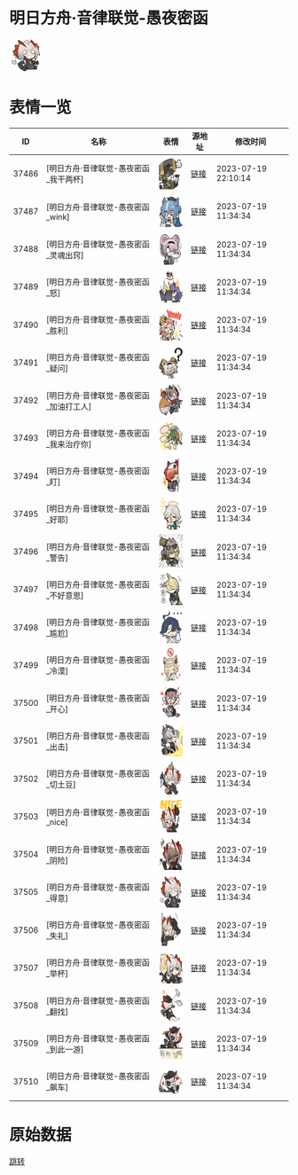 # 明日方舟·音律联觉-愚夜密函

<img src="./cover.png" height="60" alt="cover" />

# 表情一览

|ID|名称|表情|源地址|修改时间|
|----|----|----|----|----|
|37486|[明日方舟·音律联觉-愚夜密函_我干两杯]|<img src="./pic/037486_%5B明日方舟·音律联觉-愚夜密函_我干两杯%5D.png" height="60" alt="我干两杯"/>|[链接](https://i0.hdslb.com/bfs/emote/c93bdff106d723827a6b31cbcc00f8ead0b00279.png)|2023-07-19 22:10:14|
|37487|[明日方舟·音律联觉-愚夜密函_wink]|<img src="./pic/037487_%5B明日方舟·音律联觉-愚夜密函_wink%5D.png" height="60" alt="wink"/>|[链接](https://i0.hdslb.com/bfs/emote/2a49b04781cb3488098a1ff4aa5c3cf925dc4f70.png)|2023-07-19 11:34:34|
|37488|[明日方舟·音律联觉-愚夜密函_灵魂出窍]|<img src="./pic/037488_%5B明日方舟·音律联觉-愚夜密函_灵魂出窍%5D.png" height="60" alt="灵魂出窍"/>|[链接](https://i0.hdslb.com/bfs/emote/bada689dda1ebcad7db8e9e62701b0f564460074.png)|2023-07-19 11:34:34|
|37489|[明日方舟·音律联觉-愚夜密函_怒]|<img src="./pic/037489_%5B明日方舟·音律联觉-愚夜密函_怒%5D.png" height="60" alt="怒"/>|[链接](https://i0.hdslb.com/bfs/emote/a7002ff9b8af22f7e2c7ceb440649830fc858684.png)|2023-07-19 11:34:34|
|37490|[明日方舟·音律联觉-愚夜密函_胜利]|<img src="./pic/037490_%5B明日方舟·音律联觉-愚夜密函_胜利%5D.png" height="60" alt="胜利"/>|[链接](https://i0.hdslb.com/bfs/emote/433015a6abd5d3b00351e9dc013a5b08461b051e.png)|2023-07-19 11:34:34|
|37491|[明日方舟·音律联觉-愚夜密函_疑问]|<img src="./pic/037491_%5B明日方舟·音律联觉-愚夜密函_疑问%5D.png" height="60" alt="疑问"/>|[链接](https://i0.hdslb.com/bfs/emote/8a947aab4f7ef3dd60090156508d76b8c6b8bc7d.png)|2023-07-19 11:34:34|
|37492|[明日方舟·音律联觉-愚夜密函_加油打工人]|<img src="./pic/037492_%5B明日方舟·音律联觉-愚夜密函_加油打工人%5D.png" height="60" alt="加油打工人"/>|[链接](https://i0.hdslb.com/bfs/emote/9af662976a8ad7382044562e1f54149be8dc560c.png)|2023-07-19 11:34:34|
|37493|[明日方舟·音律联觉-愚夜密函_我来治疗你]|<img src="./pic/037493_%5B明日方舟·音律联觉-愚夜密函_我来治疗你%5D.png" height="60" alt="我来治疗你"/>|[链接](https://i0.hdslb.com/bfs/emote/6bea964f3c13b5f72db42bfae43a05a97f961c32.png)|2023-07-19 11:34:34|
|37494|[明日方舟·音律联觉-愚夜密函_盯]|<img src="./pic/037494_%5B明日方舟·音律联觉-愚夜密函_盯%5D.png" height="60" alt="盯"/>|[链接](https://i0.hdslb.com/bfs/emote/76036bdd9825b48b4e4efe397335b6b17648ff15.png)|2023-07-19 11:34:34|
|37495|[明日方舟·音律联觉-愚夜密函_好耶]|<img src="./pic/037495_%5B明日方舟·音律联觉-愚夜密函_好耶%5D.png" height="60" alt="好耶"/>|[链接](https://i0.hdslb.com/bfs/emote/bb9282f07607a271bb97b044e703d3a71da6dfc5.png)|2023-07-19 11:34:34|
|37496|[明日方舟·音律联觉-愚夜密函_警告]|<img src="./pic/037496_%5B明日方舟·音律联觉-愚夜密函_警告%5D.png" height="60" alt="警告"/>|[链接](https://i0.hdslb.com/bfs/emote/df93a31fb9f58a08f9da5a5273c03e4a0923e793.png)|2023-07-19 11:34:34|
|37497|[明日方舟·音律联觉-愚夜密函_不好意思]|<img src="./pic/037497_%5B明日方舟·音律联觉-愚夜密函_不好意思%5D.png" height="60" alt="不好意思"/>|[链接](https://i0.hdslb.com/bfs/emote/c3629be3a4850df8d92080a4b748b550cfd5f4ef.png)|2023-07-19 11:34:34|
|37498|[明日方舟·音律联觉-愚夜密函_尴尬]|<img src="./pic/037498_%5B明日方舟·音律联觉-愚夜密函_尴尬%5D.png" height="60" alt="尴尬"/>|[链接](https://i0.hdslb.com/bfs/emote/28c929ac634a35d0f7aa73019718337155ffe3a5.png)|2023-07-19 11:34:34|
|37499|[明日方舟·音律联觉-愚夜密函_冷漠]|<img src="./pic/037499_%5B明日方舟·音律联觉-愚夜密函_冷漠%5D.png" height="60" alt="冷漠"/>|[链接](https://i0.hdslb.com/bfs/emote/59c940f30aee259e36c7eb77447b45906fd18b10.png)|2023-07-19 11:34:34|
|37500|[明日方舟·音律联觉-愚夜密函_开心]|<img src="./pic/037500_%5B明日方舟·音律联觉-愚夜密函_开心%5D.png" height="60" alt="开心"/>|[链接](https://i0.hdslb.com/bfs/emote/04098478601622a69b48527cc1e9e91181d3c6f8.png)|2023-07-19 11:34:34|
|37501|[明日方舟·音律联觉-愚夜密函_出击]|<img src="./pic/037501_%5B明日方舟·音律联觉-愚夜密函_出击%5D.png" height="60" alt="出击"/>|[链接](https://i0.hdslb.com/bfs/emote/d35bd15b56ba4be0eb7b756077b3f773ac4f2ef4.png)|2023-07-19 11:34:34|
|37502|[明日方舟·音律联觉-愚夜密函_切土豆]|<img src="./pic/037502_%5B明日方舟·音律联觉-愚夜密函_切土豆%5D.png" height="60" alt="切土豆"/>|[链接](https://i0.hdslb.com/bfs/emote/2bc3a97c5aa3a62b55f56dc85259611a84c8edaf.png)|2023-07-19 11:34:34|
|37503|[明日方舟·音律联觉-愚夜密函_nice]|<img src="./pic/037503_%5B明日方舟·音律联觉-愚夜密函_nice%5D.png" height="60" alt="nice"/>|[链接](https://i0.hdslb.com/bfs/emote/01f2116716c796fd5cec4a7baa4fb65cea9b4685.png)|2023-07-19 11:34:34|
|37504|[明日方舟·音律联觉-愚夜密函_阴险]|<img src="./pic/037504_%5B明日方舟·音律联觉-愚夜密函_阴险%5D.png" height="60" alt="阴险"/>|[链接](https://i0.hdslb.com/bfs/emote/97bd7dabe44ce79487812d80dc2b7d50adec83f7.png)|2023-07-19 11:34:34|
|37505|[明日方舟·音律联觉-愚夜密函_得意]|<img src="./pic/037505_%5B明日方舟·音律联觉-愚夜密函_得意%5D.png" height="60" alt="得意"/>|[链接](https://i0.hdslb.com/bfs/emote/d5a2de0b41230c954596be16d2cd1f1fc56a952b.png)|2023-07-19 11:34:34|
|37506|[明日方舟·音律联觉-愚夜密函_失礼]|<img src="./pic/037506_%5B明日方舟·音律联觉-愚夜密函_失礼%5D.png" height="60" alt="失礼"/>|[链接](https://i0.hdslb.com/bfs/emote/e8bb4d605d6bf3284c52e964efecca912fccdfac.png)|2023-07-19 11:34:34|
|37507|[明日方舟·音律联觉-愚夜密函_举杯]|<img src="./pic/037507_%5B明日方舟·音律联觉-愚夜密函_举杯%5D.png" height="60" alt="举杯"/>|[链接](https://i0.hdslb.com/bfs/emote/98cb386d956ca737138e02ce65072f22eee51642.png)|2023-07-19 11:34:34|
|37508|[明日方舟·音律联觉-愚夜密函_翻找]|<img src="./pic/037508_%5B明日方舟·音律联觉-愚夜密函_翻找%5D.png" height="60" alt="翻找"/>|[链接](https://i0.hdslb.com/bfs/emote/2295aef4480ee61f23bb193a950d30d8dbc80d61.png)|2023-07-19 11:34:34|
|37509|[明日方舟·音律联觉-愚夜密函_到此一游]|<img src="./pic/037509_%5B明日方舟·音律联觉-愚夜密函_到此一游%5D.png" height="60" alt="到此一游"/>|[链接](https://i0.hdslb.com/bfs/emote/d732b6d3a7d4ab9f574c38568424c2d6f9521349.png)|2023-07-19 11:34:34|
|37510|[明日方舟·音律联觉-愚夜密函_飙车]|<img src="./pic/037510_%5B明日方舟·音律联觉-愚夜密函_飙车%5D.png" height="60" alt="飙车"/>|[链接](https://i0.hdslb.com/bfs/emote/1df88494024592afc95d49a301a34243d2375b53.png)|2023-07-19 11:34:34|

# 原始数据

[跳转](./raw.json)

